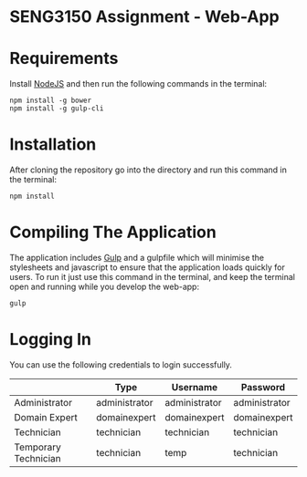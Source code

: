 # SENG3150 Assignment - Web-App

# Requirements
Install [NodeJS](https://nodejs.org/en/) and then run the following commands in the terminal:

	npm install -g bower
	npm install -g gulp-cli

# Installation
After cloning the repository go into the directory and run this command in the terminal:
	
	npm install
	
# Compiling The Application
The application includes [Gulp](http://gulpjs.com) and a gulpfile which will minimise the stylesheets and javascript to ensure that the application loads quickly for users. To run it just use this command in the terminal, and keep the terminal open and running while you develop the web-app:

	gulp

# Logging In
You can use the following credentials to login successfully.

|                      | Type          | Username      | Password      |
|----------------------|---------------|---------------|---------------|
| Administrator        | administrator | administrator | administrator |
| Domain Expert        | domainexpert  | domainexpert  | domainexpert  |
| Technician           | technician    | technician    | technician    |
| Temporary Technician | technician    | temp          | technician    |